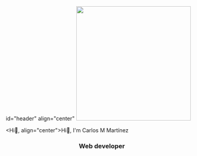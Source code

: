 <div> id="header" align="center"
  <img src="https://media.giphy.com/media/4H3Ii5eLChYul9p7NL/giphy-downsized-large.gif" width="300" heigth="400" />
  <br>
  
  <Hi👋, align="center">Hi👋, I'm Carlos M Martínez</h1> 
  <h3 align="center"> Web developer</h3>   
</div>
